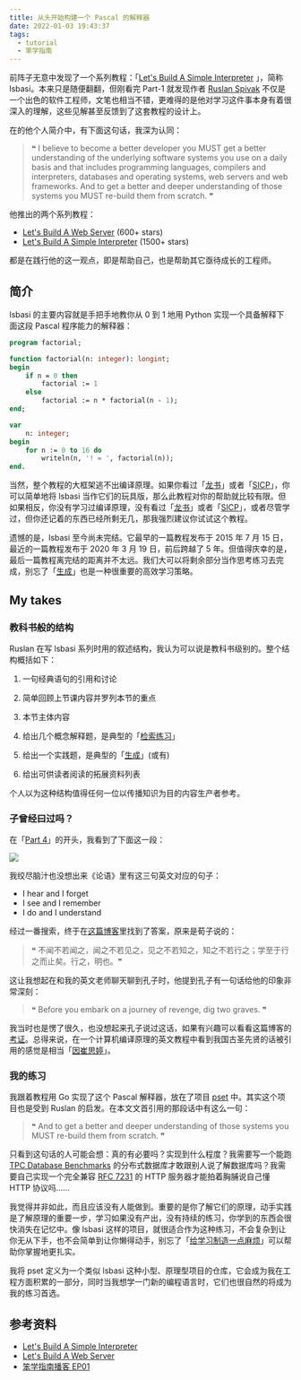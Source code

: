 ```yaml
---
title: 从头开始构建一个 Pascal 的解释器
date: 2022-01-03 19:43:37
tags:
  - tutorial
  - 笨学指南
---
```


前阵子无意中发现了一个系列教程：「[Let's Build A Simple Interpreter](https://github.com/rspivak/lsbasi) 」，简称 lsbasi。本来只是随便翻翻，但刚看完 Part-1 就发现作者 [Ruslan Spivak](https://ruslanspivak.com/pages/about/) 不仅是一个出色的软件工程师，文笔也相当不错，更难得的是他对学习这件事本身有着很深入的理解，这些见解甚至反馈到了这套教程的设计上。

<!-- more -->

在的他个人简介中，有下面这句话，我深为认同：

> ❝ I believe to become a better developer you MUST get a better understanding of the underlying software systems you use on a daily basis and that includes programming languages, compilers and interpreters, databases and operating systems, web servers and web frameworks. And to get a better and deeper understanding of those systems you MUST re-build them from scratch. ❞

他推出的两个系列教程：

* [Let's Build A Web Server](https://github.com/rspivak/lsbaws) (600+ stars)
* [Let's Build A Simple Interpreter](https://github.com/rspivak/lsbasi) (1500+ stars)

都是在践行他的这一观点，即是帮助自己，也是帮助其它亟待成长的工程师。

## 简介

lsbasi 的主要内容就是手把手地教你从 0 到 1 地用 Python 实现一个具备解释下面这段 Pascal 程序能力的解释器：

```pascal
program factorial;

function factorial(n: integer): longint;
begin
    if n = 0 then
        factorial := 1
    else
        factorial := n * factorial(n - 1);
end;

var
    n: integer;
begin
    for n := 0 to 16 do
        writeln(n, '! = ', factorial(n));
end.
```

当然，整个教程的大框架逃不出编译原理。如果你看过「[龙书]((https://g.co/kgs/8wBfZM))」或者「[SICP](https://g.co/kgs/a2yikp)」，你可以简单地将 lsbasi 当作它们的玩具版，那么此教程对你的帮助就比较有限。但如果相反，你没有学习过编译原理，没有看过「[龙书]((https://g.co/kgs/8wBfZM))」或者「[SICP](https://g.co/kgs/a2yikp)」，或者尽管学过，但你还记着的东西已经所剩无几，那我强烈建议你试试这个教程。

遗憾的是，lsbasi 至今尚未完结。它最早的一篇教程发布于 2015 年 7 月 15 日，最近的一篇教程发布于 2020 年 3 月 19 日，前后跨越了 5 年。但值得庆幸的是，最后一篇教程离完结的距离并不太远。我们大可以将剩余部分当作思考练习去完成，别忘了「[生成](https://zhenghe-md.github.io/nerds-docs/docs/plan/metacognition/strategies/#%E7%94%9F%E6%88%90)」也是一种很重要的高效学习策略。

## My takes

### 教科书般的结构

Ruslan 在写 lsbasi 系列时用的叙述结构，我认为可以说是教科书级别的。整个结构概括如下：

1. 一句经典语句的引用和讨论

2. 简单回顾上节课内容并罗列本节的重点
3. 本节主体内容
4. 给出几个概念解释题，是典型的「[检索练习](https://zhenghe-md.github.io/nerds-docs/docs/plan/metacognition/strategies/#%E6%A3%80%E7%B4%A2%E7%BB%83%E4%B9%A0)」
5. 给出一个实践题，是典型的「[生成](https://zhenghe-md.github.io/nerds-docs/docs/plan/metacognition/strategies/#%E7%94%9F%E6%88%90)」(或有)
6. 给出可供读者阅读的拓展资料列表

个人以为这种结构值得任何一位以传播知识为目的内容生产者参考。

### 子曾经曰过吗？

在「[Part 4](https://ruslanspivak.com/lsbasi-part4/)」的开头，我看到了下面这一段：

![](./confucious-said.png)

我绞尽脑汁也没想出来《论语》里有这三句英文对应的句子：

* I hear and I forget
* I see and I remember
* I do and I understand

经过一番搜索，终于在[这篇博客](http://francesfu.blogspot.com/2011/05/teachers-corner.html)里找到了答案，原来是荀子说的：

> ❝ 不闻不若闻之，闻之不若见之，见之不若知之，知之不若行之；学至于行之而止矣。行之，明也。❞

这让我想起在和我的英文老师聊天聊到孔子时，他提到孔子有一句话给他的印象非常深刻：

> ❝ Before you embark on a journey of revenge, dig two graves. ❞

我当时也是愣了很久，也没想起来孔子说过这话，如果有兴趣可以看看这篇博客的[考证](https://www.xuexx.com/archives/5063)。总得来说，在一个计算机编译原理的英文教程中看到我国古圣先贤的话被引用的感觉是相当「[因崔思婷](https://zhidao.baidu.com/question/554470084388892812.html)」。

### 我的练习

我跟着教程用 Go 实现了这个 Pascal 解释器，放在了项目 [pset](https://github.com/ZhengHe-MD/pset) 中。其实这个项目也是受到 Ruslan 的启发。在本文文首引用的那段话中有这么一句：

> ❝ And to get a better and deeper understanding of those systems you MUST re-build them from scratch. ❞

只看到这句话的人可能会想：真的有必要吗？实现到什么程度？我需要写一个能跑 [TPC Database Benchmarks](http://tpc.org/information/benchmarks5.asp) 的分布式数据库才敢跟别人说了解数据库吗？我需要自己实现一个完全兼容 [RFC 7231](https://datatracker.ietf.org/doc/html/rfc7231) 的 HTTP 服务器才能拍着胸脯说自己懂 HTTP 协议吗……

我觉得并非如此，而且应该没有人能做到。重要的是你了解它们的原理，动手实践是了解原理的重要一步，学习如果没有产出，没有持续的练习，你学到的东西会很快消失在记忆中。像  lsbasi 这样的项目，就很适合作为这种练习，不会复杂到让你无从下手，也不会简单到让你懒得动手，别忘了「[给学习制造一点麻烦](https://zhenghe-md.github.io/nerds-docs/docs/plan/solution/promotion/podcasts/make-it-stick/#%E7%BB%99%E5%AD%A6%E4%B9%A0%E5%88%B6%E9%80%A0%E4%B8%80%E7%82%B9%E9%BA%BB%E7%83%A6)」可以帮助你掌握地更扎实。

我将 pset 定义为一个类似 lsbasi 这种小型、原理型项目的仓库，它会成为我在工程方面积累的一部分，同时当我想学一门新的编程语言时，它们也很自然的将成为我的练习首选。

## 参考资料

* [Let's Build A Simple Interpreter](https://github.com/rspivak/lsbasi)
* [Let's Build A Web Server](https://github.com/rspivak/lsbaws)
* [笨学指南播客 EP01](https://zhenghe-md.github.io/nerds-docs/docs/plan/solution/promotion/podcasts/make-it-stick/)

